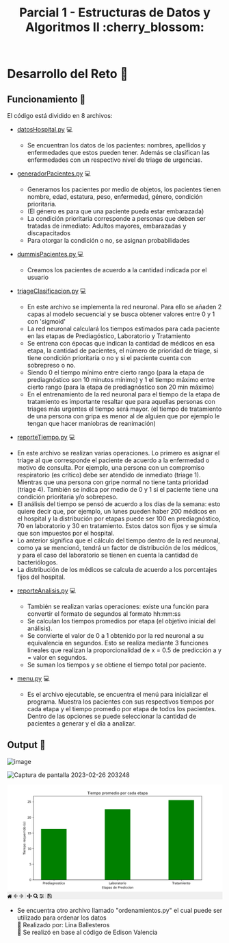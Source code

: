 
<h1 align="center">
  Parcial 1 - Estructuras de Datos y Algoritmos II :cherry_blossom:
  <br>
</h1>
  <br>
  </h1>
</p>
</p>



# Desarrollo del Reto :herb:
## Funcionamiento :mushroom:

El código está dividido en 8 archivos:

* [datosHospital.py](datosHospital.py) 	:computer:

  - Se encuentran los datos de los pacientes: nombres, apellidos y enfermedades que estos pueden tener. Además se clasifican las enfermedades con un respectivo nivel de triage de urgencias.

* [generadorPacientes.py](generadorPacientes.py) 	:computer:

  - Generamos los pacientes por medio de objetos, los pacientes tienen nombre, edad, estatura, peso, enfermedad, género, condición prioritaria.
  - (El género es para que una paciente pueda estar embarazada)
  - La condición prioritaria corresponde a personas que deben ser tratadas de inmediato: Adultos mayores, embarazadas y discapacitados
  - Para otorgar la condición o no, se asignan probabilidades

* [dummisPacientes.py ](dummisPacientes.py) 	:computer:

  - Creamos los pacientes de acuerdo a la cantidad indicada por el usuario
  
* [triageClasificacion.py](triageClasificacion.py) 	:computer:

  - En este archivo se implementa la red neuronal. Para ello se añaden 2 capas al modelo secuencial y se busca obtener valores entre 0 y 1 con 'sigmoid'
  - La red neuronal calculará los tiempos estimados para cada paciente en las etapas de Prediagóstico, Laboratorio y Tratamiento
  - Se entrena con épocas que indican la cantidad de médicos en esa etapa, la cantidad de pacientes, el número de prioridad de triage, si tiene condición prioritaria o no y si el paciente cuenta con sobrepreso o no. 
  - Siendo 0 el tiempo mínimo entre cierto rango (para la etapa de prediagnóstico son 10 minutos mínimo) y 1 el tiempo máximo entre cierto rango (para la etapa de prediagnóstico son 20 min máximo)
  - En el entrenamiento de la red neuronal para el tiempo de la etapa de tratamiento es importante resaltar que para aquellas personas con triages más urgentes el tiempo será mayor. (el tiempo de tratamiento de una persona con gripa es menor al de alguien que por ejemplo le tengan que hacer maniobras de reanimación)
  
 * [reporteTiempo.py](reporteTiempo.py) 	:computer:

  - En este archivo se realizan varias operaciones. Lo primero es asignar el triage al que corresponde el paciente de acuerdo a la enfermedad o motivo de consulta. Por ejemplo, una persona con un compromiso respiratorio (es crítico) debe ser atendido de inmediato (triage 1). Mientras que una persona con gripe normal no tiene tanta prioridad (triage 4). También se indica por medio de 0 y 1 si el paciente tiene una condición prioritaria y/o sobrepeso.
  - El análisis del tiempo se pensó de acuerdo a los días de la semana: esto quiere decir que, por ejemplo, un lunes pueden haber 200 médicos en el hospital y la distribución por etapas puede ser 100 en prediagnóstico, 70 en laboratorio y 30 en tratamiento. Estos datos son fijos y se simula que son impuestos por el hospital. 
  - Lo anterior significa que el cálculo del tiempo dentro de la red neuronal, como ya se mencionó, tendrá un factor de distribución de los médicos, y para el caso del laboratorio se tienen en cuenta la cantidad de bacteriólogos.
  - La distribución de los médicos se calcula de acuerdo a los porcentajes fijos del hospital.
  
* [reporteAnalisis.py](reporteAnalisis.py) 	:computer:

  - También se realizan varias operaciones: existe una función para convertir el formato de segundos al formato hh:mm:ss
  - Se calculan los tiempos promedios por etapa (el objetivo inicial del análisis).
  - Se convierte el valor de 0 a 1 obtenido por la red neuronal a su equivalencia en segundos. Esto se realiza mediante 3 funciones lineales que realizan la proporcionalidad de x = 0.5 de predicción a y = valor en segundos.
  - Se suman los tiempos y se obtiene el tiempo total por paciente.
  
* [menu.py](menu.py) 	:computer:

  - Es el archivo ejecutable, se encuentra el menú para inicializar el programa. Muestra los pacientes con sus respectivos tiempos por cada etapa y el tiempo promedio por etapa de todos los pacientes. Dentro de las opciones se puede seleccionar la cantidad de pacientes a generar y el día a analizar. 
  
## Output :blossom:


![image](https://user-images.githubusercontent.com/103126242/221452728-1a3661b4-e9c5-4cd3-b637-a31f4582c8a4.png)

![Captura de pantalla 2023-02-26 203248](https://user-images.githubusercontent.com/103126242/221452689-767f2a2d-5513-4e20-b95f-1214238819a7.png)

![image2](image.png)
<br>
- Se encuentra otro archivo llamado "ordenamientos.py" el cual puede ser utilizado para ordenar los datos
  <br>
:pushpin: Realizado por: Lina Ballesteros
  <br>
:round_pushpin: Se realizó en base al código de Edison Valencia
